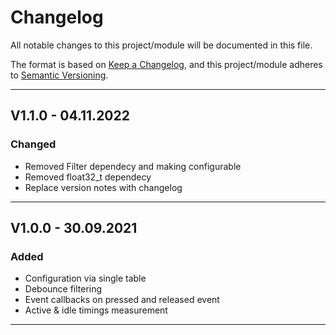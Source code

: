 # Changelog
All notable changes to this project/module will be documented in this file.

The format is based on [Keep a Changelog](https://keepachangelog.com/en/1.0.0/),
and this project/module adheres to [Semantic Versioning](https://semver.org/spec/v2.0.0.html).

---
## V1.1.0 - 04.11.2022

### Changed
 - Removed Filter dependecy and making configurable
 - Removed float32_t dependecy
 - Replace version notes with changelog


---
## V1.0.0 - 30.09.2021

### Added
 - Configuration via single table
 - Debounce filtering
 - Event callbacks on pressed and released event
 - Active & idle timings measurement
---
